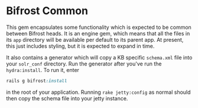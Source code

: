 # Bifrost Common

This gem encapsulates some functionality which is expected to be common between Bifrost heads.
It is an engine gem, which means that all the files in its `app` directory will be available per default to its parent
app. At present, this just includes styling, but it is expected to expand in time.

It also contains a generator which will copy a KB specific `schema.xml` file into your `solr_conf` directory.
Run the generator after you've run the `hydra:install`. To run it, enter
```ruby
rails g bifrost:install
```
in the root of your application. Running ```rake jetty:config``` as normal should then copy the schema file into your
jetty instance.